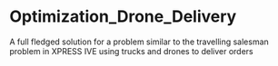 # Optimization_Drone_Delivery
A full fledged solution for a problem similar to the travelling salesman problem in XPRESS IVE using trucks and drones to deliver orders
